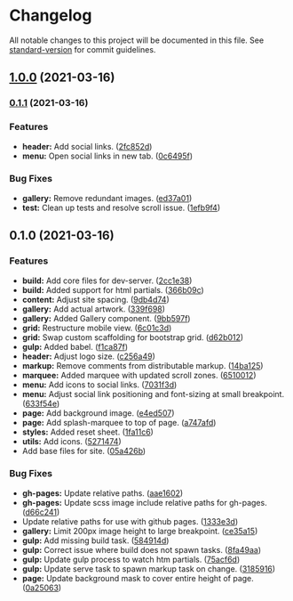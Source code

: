 # Changelog

All notable changes to this project will be documented in this file. See [standard-version](https://github.com/conventional-changelog/standard-version) for commit guidelines.

## [1.0.0](https://github.com/sam-m-wlsn/tm-designs/compare/v0.1.1...v1.0.0) (2021-03-16)

### [0.1.1](https://github.com/sam-m-wlsn/tm-designs/compare/v0.1.0...v0.1.1) (2021-03-16)


### Features

* **header:** Add social links. ([2fc852d](https://github.com/sam-m-wlsn/tm-designs/commit/2fc852d6dfa1504e098618c920fe19c2888378fa))
* **menu:** Open social links in new tab. ([0c6495f](https://github.com/sam-m-wlsn/tm-designs/commit/0c6495f04736130f233b3288440a9d1ab94093dc))


### Bug Fixes

* **gallery:** Remove redundant images. ([ed37a01](https://github.com/sam-m-wlsn/tm-designs/commit/ed37a01d0190bcd9d054c91c5aab91318b0c789d))
* **test:** Clean up tests and resolve scroll issue. ([1efb9f4](https://github.com/sam-m-wlsn/tm-designs/commit/1efb9f4e40df68383b76b6dec90ac6fead59ef85))

## 0.1.0 (2021-03-16)


### Features

* **build:** Add core files for dev-server. ([2cc1e38](https://github.com/sam-m-wlsn/tm-designs/commit/2cc1e38338d55dc184eb184d81a317913b576867))
* **build:** Added support for html partials. ([366b09c](https://github.com/sam-m-wlsn/tm-designs/commit/366b09c9fc37082835c5b2785f8ac7a80779befd))
* **content:** Adjust site spacing. ([9db4d74](https://github.com/sam-m-wlsn/tm-designs/commit/9db4d74c06dd0d57d9a6df3f2834fa23a1958c6b))
* **gallery:** Add actual artwork. ([339f698](https://github.com/sam-m-wlsn/tm-designs/commit/339f6980d06059a9e83191945ed0236cae581132))
* **gallery:** Added Gallery component. ([9bb597f](https://github.com/sam-m-wlsn/tm-designs/commit/9bb597ff98652a562d0010dcf85cbb4e471c8fd4))
* **grid:** Restructure mobile view. ([6c01c3d](https://github.com/sam-m-wlsn/tm-designs/commit/6c01c3dcce8319c1bfc571d69eebc3d1b923c02c))
* **grid:** Swap custom scaffolding for bootstrap grid. ([d62b012](https://github.com/sam-m-wlsn/tm-designs/commit/d62b01288eb64c694ccd67a6d480bd4f34cf5010))
* **gulp:** Added babel. ([f1ca87f](https://github.com/sam-m-wlsn/tm-designs/commit/f1ca87f1a4a8baf365302edb16fd41843d6201e3))
* **header:** Adjust logo size. ([c256a49](https://github.com/sam-m-wlsn/tm-designs/commit/c256a4939a2ca0233a843e22f75c328d54f4e6fd))
* **markup:** Remove comments from distributable markup. ([14ba125](https://github.com/sam-m-wlsn/tm-designs/commit/14ba1251f8cd0f1fc48f8acc8bd0993f21969209))
* **marquee:** Added marquee with updated scroll zones. ([6510012](https://github.com/sam-m-wlsn/tm-designs/commit/6510012032fcfb11278b13a62cc277934cdf0480))
* **menu:** Add icons to social links. ([7031f3d](https://github.com/sam-m-wlsn/tm-designs/commit/7031f3dc61b3a7846681386ea0b1ece38fcd87a8))
* **menu:** Adjust social link positioning and font-sizing at small breakpoint. ([633f54e](https://github.com/sam-m-wlsn/tm-designs/commit/633f54e4fdec4522ff8cb561d2198aff8d9ae2ea))
* **page:** Add background image. ([e4ed507](https://github.com/sam-m-wlsn/tm-designs/commit/e4ed507a4b4b2afb8e1a45942d38ed696481a068))
* **page:** Add splash-marquee to top of page. ([a747afd](https://github.com/sam-m-wlsn/tm-designs/commit/a747afd90f3eded230059d001f4425a87c34801d))
* **styles:** Added reset sheet. ([1fa11c6](https://github.com/sam-m-wlsn/tm-designs/commit/1fa11c665a87bdc2683b4299235066ae538a3ed4))
* **utils:** Add icons. ([5271474](https://github.com/sam-m-wlsn/tm-designs/commit/527147428fbf6fbde69e320978b355f150f72806))
* Add base files for site. ([05a426b](https://github.com/sam-m-wlsn/tm-designs/commit/05a426b5d07dd02c3f97e31d782ab62f9afc6be5))


### Bug Fixes

* **gh-pages:** Update relative paths. ([aae1602](https://github.com/sam-m-wlsn/tm-designs/commit/aae1602bfe04672ef324b92a30dea7633b954a6e))
* **gh-pages:** Update scss image include relative paths for gh-pages. ([d66c241](https://github.com/sam-m-wlsn/tm-designs/commit/d66c241890bb1385246bf739955ba4b8859a5072))
* Update relative paths for use with github pages. ([1333e3d](https://github.com/sam-m-wlsn/tm-designs/commit/1333e3d9b01b684b56531588fe3c3f75eb76412c))
* **gallery:** Limit 200px image height to large breakpoint. ([ce35a15](https://github.com/sam-m-wlsn/tm-designs/commit/ce35a15a200646829cdd889a9dd7f130915266e4))
* **gulp:** Add missing build task. ([584914d](https://github.com/sam-m-wlsn/tm-designs/commit/584914d5600bebe163459411a8be1c08b7b25e1f))
* **gulp:** Correct issue where build does not spawn tasks. ([8fa49aa](https://github.com/sam-m-wlsn/tm-designs/commit/8fa49aa84004b3faaedb12652525ae59e9d1c306))
* **gulp:** Update gulp process to watch htm partials. ([75acf6d](https://github.com/sam-m-wlsn/tm-designs/commit/75acf6dd77e28d3235412916fa8a50083482a461))
* **gulp:** Update serve task to spawn markup task on change. ([3185916](https://github.com/sam-m-wlsn/tm-designs/commit/3185916599a49c27a1c60b61f80fd6b8538eeee3))
* **page:** Update background mask to cover entire height of page. ([0a25063](https://github.com/sam-m-wlsn/tm-designs/commit/0a2506373cfb3a3577e28f7019fdde5bdbfd46d3))
